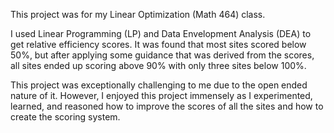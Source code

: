 This project was for my Linear Optimization (Math 464) class.

I used Linear Programming (LP) and Data Envelopment Analysis (DEA) to get relative efficiency scores. 
It was found that most sites scored below 50%, but after applying some guidance that was derived from the scores, all sites ended up scoring above 90% with only three sites below 100%.

This project was exceptionally challenging to me due to the open ended nature of it. However, I enjoyed this project immensely as I experimented, learned, and reasoned how to improve the scores of all the sites and how to create the scoring system.
